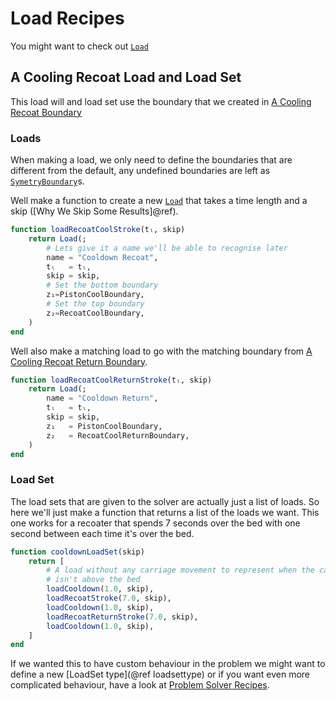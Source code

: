 # Load Recipes

You might want to check out [`Load`](@ref)

## A Cooling Recoat Load and Load Set

This load will and load set use the boundary that we created in [A Cooling
Recoat Boundary](@ref)

### Loads

When making a load, we only need to define the boundaries that are
different from the default, any undefined boundaries are left as
[`SymetryBoundary`](@ref)s.

Well make a function to create a new [`Load`](@ref) that takes a time length and
a skip ([Why We Skip Some Results]@ref).

```julia
function loadRecoatCoolStroke(tₗ, skip)
    return Load(;
        # Lets give it a name we'll be able to recognise later
        name = "Cooldown Recoat",
        tₗ   = tₗ,
        skip = skip,
        # Set the bottom boundary
        z₁=PistonCoolBoundary,
        # Set the top boundary
        z₂=RecoatCoolBoundary,
    )
end
```

Well also make a matching load to go with the matching boundary from [A Cooling
Recoat Return Boundary](@ref).

```julia
function loadRecoatCoolReturnStroke(tₗ, skip)
    return Load(;
        name = "Cooldown Return",
        tₗ   = tₗ,
        skip = skip,
        z₁   = PistonCoolBoundary,
        z₂   = RecoatCoolReturnBoundary,
    )
end
```

### Load Set

The load sets that are given to the solver are actually just a list of loads.
So here we'll just make a function that returns a list of the loads we want.
This one works for a recoater that spends 7 seconds over the bed with one second
between each time it's over the bed.

```julia
function cooldownLoadSet(skip)
    return [
        # A load without any carriage movement to represent when the carriage
        # isn't above the bed
        loadCooldown(1.0, skip),
        loadRecoatStroke(7.0, skip),
        loadCooldown(1.0, skip),
        loadRecoatReturnStroke(7.0, skip),
        loadCooldown(1.0, skip),
    ]
end
```

If we wanted this to have custom behaviour in the problem we might want to
define a new [LoadSet type](@ref loadsettype) or if you want even more
complicated behaviour, have a look at [Problem Solver Recipes](@ref).
